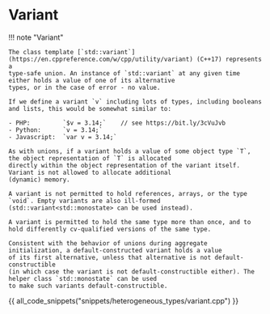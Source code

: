 # Variant

!!! note "Variant"

    The class template [`std::variant`](https://en.cppreference.com/w/cpp/utility/variant) (C++17) represents a 
    type-safe union. An instance of `std::variant` at any given time either holds a value of one of its alternative 
    types, or in the case of error - no value.

    If we define a variant `v` including lots of types, including booleans and lists, this would be somewhat similar to:
    
    - PHP:         `$v = 3.14;`    // see https://bit.ly/3cVuJvb
    - Python:      `v = 3.14;`
    - Javascript:  `var v = 3.14;`

    As with unions, if a variant holds a value of some object type `T`, the object representation of `T` is allocated 
    directly within the object representation of the variant itself. Variant is not allowed to allocate additional
    (dynamic) memory.
    
    A variant is not permitted to hold references, arrays, or the type `void`. Empty variants are also ill-formed 
    (std::variant<std::monostate> can be used instead).
    
    A variant is permitted to hold the same type more than once, and to hold differently cv-qualified versions of the same type.
    
    Consistent with the behavior of unions during aggregate initialization, a default-constructed variant holds a value
    of its first alternative, unless that alternative is not default-constructible
    (in which case the variant is not default-constructible either). The helper class `std::monostate` can be used 
    to make such variants default-constructible.

{{ all_code_snippets("snippets/heterogeneous_types/variant.cpp") }}




